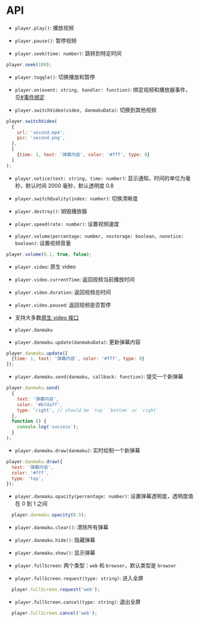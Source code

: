 # API


- `player.play()`: 播放视频

- `player.pause()`: 暂停视频

- `player.seek(time: number)`: 跳转到特定时间

```js
player.seek(100);
```

- `player.toggle()`: 切换播放和暂停

- `player.on(event: string, handler: function)`: 绑定视频和播放器事件，见[#事件绑定](/guide/event#事件绑定)

- `player.switchVideo(video, danmakuData)`: 切换到其他视频

```js
player.switchVideo(
  {
    url: 'second.mp4',
    pic: 'second.png',
  },
  [
    {time: 1, text: '弹幕内容', color: '#fff', type: 0}
  ]
);
```

- `player.notice(text: string, time: number)`: 显示通知，时间的单位为毫秒，默认时间 2000 毫秒，默认透明度 0.8

- `player.switchQuality(index: number)`: 切换清晰度

- `player.destroy()`: 销毁播放器

- `player.speed(rate: number)`: 设置视频速度

- `player.volume(percentage: number, nostorage: boolean, nonotice: boolean)`: 设置视频音量

```js
player.volume(0.1, true, false);
```

- `player.video`: 原生 video

- `player.video.currentTime`: 返回视频当前播放时间

- `player.video.duration`: 返回视频总时间

- `player.video.paused`: 返回视频是否暂停

- 支持大多数[原生 video 接口](http://www.w3schools.com/tags/ref_av_dom.asp)

- `player.danmaku`

- `player.danmaku.update(danmakuData)`: 更新弹幕内容

```js
player.danmaku.update([
  {time: 1, text: '弹幕内容', color: '#fff', type: 0}
]);
```

- `player.danmaku.send(danmaku, callback: function)`: 提交一个新弹幕

```js
player.danmaku.send(
  {
    text: '弹幕内容',
    color: '#b7daff',
    type: 'right', // should be `top` `bottom` or `right`
  },
  function () {
    console.log('success');
  }
);
```

- `player.danmaku.draw(danmaku)`: 实时绘制一个新弹幕
  
```js
player.danmaku.draw({
  text: '弹幕内容',
  color: '#fff',
  type: 'top',
});
```

- `player.danmaku.opacity(percentage: number)`: 设置弹幕透明度，透明度值在 0 到 1 之间

```js
  player.danmaku.opacity(0.5);
```

- `player.danmaku.clear()`: 清除所有弹幕

- `player.danmaku.hide()`: 隐藏弹幕

- `player.danmaku.show()`: 显示弹幕

- `player.fullScreen`: 两个类型：`web` 和 `browser`，默认类型是 `browser`

- `player.fullScreen.request(type: string)`: 进入全屏

```js
  player.fullScreen.request('web');
```

- `player.fullScreen.cancel(type: string)`: 退出全屏

```js
  player.fullScreen.cancel('web');
```

